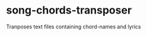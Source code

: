 song-chords-transposer
======================

Tranposes text files containing chord-names and lyrics